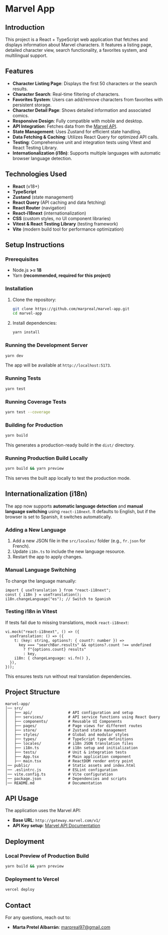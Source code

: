 # Marvel App

## Introduction
This project is a React + TypeScript web application that fetches and displays information about Marvel characters. It features a listing page, detailed character view, search functionality, a favorites system, and multilingual support.

## Features
- **Character Listing Page**: Displays the first 50 characters or the search results.
- **Character Search**: Real-time filtering of characters.
- **Favorites System**: Users can add/remove characters from favorites with persistent storage.
- **Character Detail Page**: Shows detailed information and associated comics.
- **Responsive Design**: Fully compatible with mobile and desktop.
- **API Integration**: Fetches data from the [Marvel API](https://developer.marvel.com/).
- **State Management**: Uses Zustand for efficient state handling.
- **Data Fetching & Caching**: Utilizes React Query for optimized API calls.
- **Testing**: Comprehensive unit and integration tests using Vitest and React Testing Library.
- **Internationalization (i18n)**: Supports multiple languages with automatic browser language detection.

## Technologies Used
- **React** (v18+)
- **TypeScript**
- **Zustand** (state management)
- **React Query** (API caching and data fetching)
- **React Router** (navigation)
- **React-i18next** (internationalization)
- **CSS** (custom styles, no UI component libraries)
- **Vitest & React Testing Library** (testing framework)
- **Vite** (modern build tool for performance optimization)

## Setup Instructions

### Prerequisites
- Node.js **>= 18**
- Yarn **(recommended, required for this project)**

### Installation
1. Clone the repository:
   ```sh
   git clone https://github.com/marpreal/marvel-app.git
   cd marvel-app
   ```

2. Install dependencies:
   ```sh
   yarn install
   ```

### Running the Development Server
```sh
yarn dev
```
The app will be available at `http://localhost:5173`.

### Running Tests
```sh
yarn test
```

### Running Coverage Tests
```sh
yarn test --coverage
```

### Building for Production
```sh
yarn build
```
This generates a production-ready build in the `dist/` directory.

### Running Production Build Locally
```sh
yarn build && yarn preview
```
This serves the built app locally to test the production mode.

## Internationalization (i18n)
The app now supports **automatic language detection** and **manual language switching** using `react-i18next`. It defaults to English, but if the browser is set to Spanish, it switches automatically.

### **Adding a New Language**
1. Add a new JSON file in the `src/locales/` folder (e.g., `fr.json` for French).
2. Update `i18n.ts` to include the new language resource.
3. Restart the app to apply changes.

### **Manual Language Switching**
To change the language manually:
```tsx
import { useTranslation } from "react-i18next";
const { i18n } = useTranslation();
i18n.changeLanguage("es"); // Switch to Spanish
```

### **Testing i18n in Vitest**
If tests fail due to missing translations, mock `react-i18next`:
```tsx
vi.mock("react-i18next", () => ({
  useTranslation: () => ({
    t: (key: string, options?: { count?: number }) =>
      key === "searchBar.results" && options?.count !== undefined
        ? f"{options.count} results"
        : key,
    i18n: { changeLanguage: vi.fn() },
  }),
}));
```
This ensures tests run without real translation dependencies.

## Project Structure
```
marvel-app/
│── src/
│   ├── api/                # API configuration and setup
│   ├── services/           # API service functions using React Query
│   ├── components/         # Reusable UI Components
│   ├── pages/              # Page views for different routes
│   ├── store/              # Zustand state management
│   ├── styles/             # Global and modular styles
│   ├── types/              # TypeScript type definitions
│   ├── locales/            # i18n JSON translation files
│   ├── i18n.ts             # i18n setup and initialization
│   ├── tests/              # Unit & integration tests
│   ├── App.tsx             # Main application component
│   ├── main.tsx            # ReactDOM render entry point
│── public/                 # Static assets and index.html
│── .eslintrc.js            # ESLint configuration
│── vite.config.ts          # Vite configuration
│── package.json            # Dependencies and scripts
│── README.md               # Documentation
```

## API Usage
The application uses the Marvel API:
- **Base URL**: `http://gateway.marvel.com/v1/`
- **API Key setup**: [Marvel API Documentation](https://developer.marvel.com/documentation/getting_started)

## Deployment

### Local Preview of Production Build
```sh
yarn build && yarn preview
```

### Deployment to Vercel
```sh
vercel deploy
```

## Contact
For any questions, reach out to:
- **Marta Pretel Albarrán**: marpreal97@gmail.com
